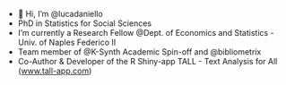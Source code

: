 - 👋 Hi, I’m @lucadaniello
- PhD in Statistics for Social Sciences
- I’m currently a Research Fellow @Dept. of Economics and Statistics - Univ. of Naples Federico II
- Team member of @K-Synth Academic Spin-off and @bibliometrix
- Co-Author & Developer of the R Shiny-app TALL - Text Analysis for All (www.tall-app.com)

<!---
lucadaniello/lucadaniello is a ✨ special ✨ repository because its `README.md` (this file) appears on your GitHub profile.
You can click the Preview link to take a look at your changes.
--->
